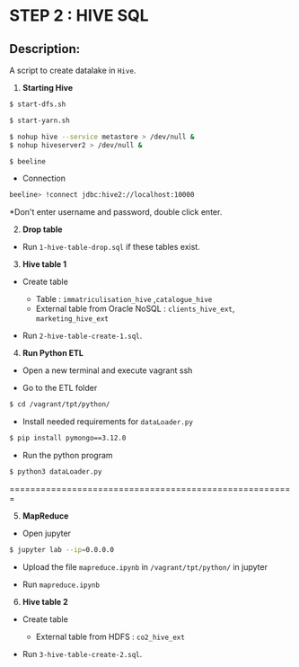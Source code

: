 # STEP 2 : HIVE SQL

## Description:

A script to create datalake in `Hive`.

1. **Starting Hive**

```bash
$ start-dfs.sh

$ start-yarn.sh

$ nohup hive --service metastore > /dev/null &
$ nohup hiveserver2 > /dev/null &

$ beeline
```

- Connection

```bash
beeline> !connect jdbc:hive2://localhost:10000
```

\*Don't enter username and password, double click enter.

2. **Drop table**

- Run `1-hive-table-drop.sql` if these tables exist.

3. **Hive table 1**

- Create table

  - Table : `immatriculisation_hive` ,`catalogue_hive`
  - External table from Oracle NoSQL : `clients_hive_ext`, `marketing_hive_ext`

- Run `2-hive-table-create-1.sql`.

4. **Run Python ETL**

- Open a new terminal and execute vagrant ssh

- Go to the ETL folder

```bash
$ cd /vagrant/tpt/python/
```

- Install needed requirements  for `dataLoader.py`

```bash
$ pip install pymongo==3.12.0
```

- Run the python program

```bash
$ python3 dataLoader.py
```

=======================================================

5. **MapReduce**

- Open jupyter

```bash
$ jupyter lab --ip=0.0.0.0
```

- Upload the file `mapreduce.ipynb` in `/vagrant/tpt/python/` in jupyter

- Run `mapreduce.ipynb`

6. **Hive table 2**

- Create table

  - External table from HDFS : `co2_hive_ext`

- Run `3-hive-table-create-2.sql`.
